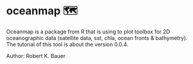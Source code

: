 # oceanmap 🗺️

Oceanmap is a package from R that is using to plot toolbox for 2D oceanographic data (satellite data, sst, chla, ocean fronts & bathymetry).
The tutorial of this tool is about the version 0.0.4.

Author: Robert K. Bauer 
